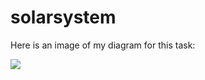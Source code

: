 # solarsystem

Here is an image of my diagram for this task:

<img src="src/DiagramaSolar/SantaProjectSe.p">
